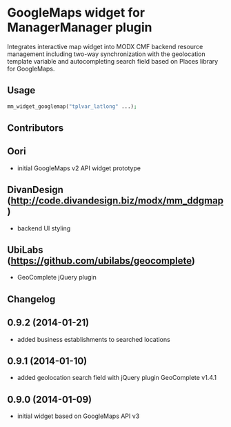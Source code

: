 GoogleMaps widget for ManagerManager plugin
===========================================

Integrates interactive map widget into MODX CMF backend resource management
including two-way synchronization with the geolocation template variable
and autocompleting search field based on Places library for GoogleMaps.


Usage
-----
```php
mm_widget_googlemap("tplvar_latlong" ...);
```


Contributors
------------

## Oori
* initial GoogleMaps v2 API widget prototype

## DivanDesign (http://code.divandesign.biz/modx/mm_ddgmap)
* backend UI styling

## UbiLabs (https://github.com/ubilabs/geocomplete)
* GeoComplete jQuery plugin


Changelog
---------

## 0.9.2 (2014-01-21)
- added business establishments to searched locations

## 0.9.1 (2014-01-10)
- added geolocation search field with jQuery plugin GeoComplete v1.4.1

## 0.9.0 (2014-01-09)
- initial widget based on GoogleMaps API v3
